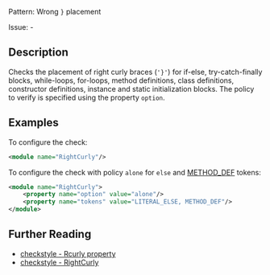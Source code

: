 Pattern: Wrong `}` placement

Issue: -

## Description

Checks the placement of right curly braces (`'}'`) for if-else, try-catch-finally blocks, while-loops, for-loops, method definitions, class definitions, constructor definitions, instance and static initialization blocks. The policy to verify is specified using the property `option`. 

## Examples

To configure the check: 


```xml
<module name="RightCurly"/>
```
        

To configure the check with policy `alone` for `else` and [METHOD_DEF](http://checkstyle.sourceforge.net/apidocs/com/puppycrawl/tools/checkstyle/api/TokenTypes.html#METHOD_DEF) tokens: 


```xml
<module name="RightCurly">
    <property name="option" value="alone"/>
    <property name="tokens" value="LITERAL_ELSE, METHOD_DEF"/>
</module>
```

## Further Reading

* [checkstyle - Rcurly property](https://checkstyle.sourceforge.io/property_types/rightcurlysame.html#rcurly)
* [checkstyle - RightCurly](http://checkstyle.sourceforge.net/config_blocks.html#RightCurly)
